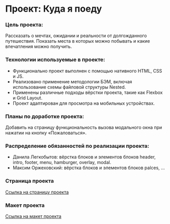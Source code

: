 # Проект: Куда я поеду

### Цель проекта:
Рассказать о мечтах, ожидании и реальности от долгожданного путешествия. Показать места в которых можно побывать и какие впечатления можно получить.

### Технологии используемые в проекте:
* Функционально проект выполнен с помощью нативного HTML, CSS и JS.
* Реализовано применение методологии БЭМ, включая использование схемы файловой структуры Nested.
* Применены различные подходы вёрстки проекта, такие как Flexbox и Grid Layout.
* Проект адаптирован для просмотра на мобильных устройствах.

### Планы по доработке проекта:
Добавить на страницу функциональность вызова модального окна при нажатии на кнопку «Пожаловаться».

### Распределение обязанностей по реализации проекта:
* Данила Легкобытов: вёрстка блоков и элементов блоков header, intro, footer, menu, hamburger, overlay, modal.
* Максим Оржеховский: вёрстка блоков и элементов блоков palces, ...

### Страница проекта
[Ссылка на страницу проекта](https://bjorn86.github.io/yp-contest/ "Куда я поеду")

### Макет проекта
[Ссылка на макет проекта](https://disk.yandex.ru/i/EbwCsVbC8nUe6w "Макет проекта")
